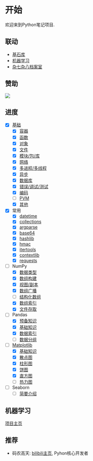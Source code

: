 # 开始

欢迎来到Python笔记项目.

## 联动

- [基石库](https://gk.ricolxwz.de)
- [机器学习](https://ml.ricolxwz.de)
- [杂七杂八档案室](https://misc.ricolxwz.de)

## 赞助

<a href="https://www.buymeacoffee.com/ricolxwz"><img src="https://img.buymeacoffee.com/button-api/?text=Buy me a coffee&emoji=☕&slug=ricolxwz&button_colour=00e676&font_colour=ffffff&font_family=Cookie&outline_colour=000000&coffee_colour=FFDD00" /></a>

## 进度

- [x] [基础](/foundation/)
    - [x] [容器](/foundation/container)
    - [x] [函数](/foundation/function)
    - [x] [对象](/foundation/object)
    - [x] [文件](/foundation/io)
    - [x] [模块/包/库](/foundation/module)
    - [x] [网络](/foundation/network)
    - [x] [多进程/多线程](/foundation/threading)
    - [x] [异步](/foundation/async)
    - [x] [数据库](/foundation/database)
    - [x] [错误/调试/测试](/foundation/debug)
    - [x] [编码](/foundation/encoding)
    - [ ] [PVM](/foundation/pvm)
    - [x] [其他](/foundation/misc)
- [x] 常用
    - [x] [datetime](/basic-package/datetime)
    - [x] [collections](/basic-package/collections)
    - [x] [argparse](/basic-package/argparse)
    - [x] [base64](/basic-package/base64)
    - [x] [hashlib](/basic-package/hashlib)
    - [x] [hmac](/basic-package/hmac)
    - [x] [itertools](/basic-package/itertools)
    - [x] [contextlib](/basic-package/contextlib)
    - [x] [requests](/basic-package/requests)
- [ ] NumPy
    - [x] [数据类型](/numpy/datatype)
    - [x] [数组构建](/numpy/array-creation)
    - [x] [视图/副本](/numpy/view-copy)
    - [x] [数组广播](/numpy/broadcast)
    - [ ] [结构化数组](numpy/structured-array)
    - [x] [数组索引](/numpy/array-index)
    - [x] [文件存取](/numpy/io)
- [ ] Pandas
    - [x] [预备知识](/pandas/preliminary-knowledge)
    - [x] [基础知识](/pandas/foundation)
    - [x] [数据索引](/pandas/data-index)
    - [ ] [数据分组](/pandas/grouping)
- [ ] [Matplotlib](/matplotlib/)
    - [x] [基础知识](/matplotlib/foundation)
    - [x] [散点图](/matplotlib/scatter-chart)
    - [x] [柱形图](/matplotlib/column-chart)
    - [x] [饼图](/matplotlib/pie-chart)
    - [x] [直方图](/matplotlib/histogram)
    - [ ] [热力图](/matplotlib/heat-map)
- [ ] Seaborn
    - [ ] [简要介绍](/seaborn/introduction)

## 机器学习

[项目主页](https://ml.ricolxwz.de)

## 推荐

- 码农高天: [bilibili主页](https://space.bilibili.com/245645656), Pyhon核心开发者
